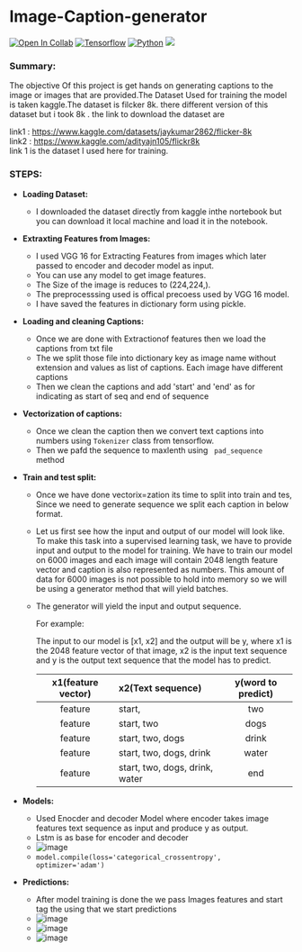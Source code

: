 # Image-Caption-generator 
[![Open In Collab](https://colab.research.google.com/assets/colab-badge.svg)](https://github.com/jarupulapremkumar/Image-Caption-generator/blob/main/IMAGE_CAPTION_GENERATOR.ipynb)
[![Tensorflow](https://img.shields.io/badge/Tensorflow-2.8-orange)](https://www.tensorflow.org/versions/r2.8/api_docs/python/tf)
[![Python](https://img.shields.io/badge/Python-3.9-blue)](https://docs.python.org/3.9/)
[![](https://img.shields.io/badge/Numpy-%20-red)](https://numpy.org/)
### Summary:
The objective Of this project is get hands on generating captions to the image or images that are provided.The Dataset Used for training the model is taken kaggle.The dataset is filcker 8k. there different version of this dataset but i took 8k . the link to download the dataset are</br>

link1 : https://www.kaggle.com/datasets/jaykumar2862/flicker-8k </br>
link2 : https://www.kaggle.com/adityajn105/flickr8k</br>
link 1 is the dataset I used here for training.</br>
### STEPS:
- **Loading Dataset:**</br>
     - I downloaded the dataset directly from kaggle inthe nortebook  but you can download it local machine and load it in the notebook.
     
- **Extraxting Features from Images:**</br>
     - I used VGG 16 for Extracting Features from images which later passed to encoder and decoder model as input.
     - You can use any model to get image features.
     - The Size of the image is reduces to (224,224,).
     - The preprocesssing used is offical precoess used by VGG 16 model.
     - I have saved the features in dictionary form using pickle.
     
- **Loading and cleaning Captions:**</br>
    - Once we are done with Extractionof features then we load the captions from txt file
    - The we split those file into dictionary key as image name without extension and values as list of captions. Each image have different captions 
    - Then we clean the captions and add 'start' and 'end' as for indicating  as start of seq and end of sequence  
    
- **Vectorization of captions:**</br>
    - Once we clean the caption then we convert text captions into numbers using <code>Tokenizer</code> class from tensorflow.
    - Then we pafd the sequence to maxlenth using <code> pad_sequence </code> method
- **Train and test split:**</br>
    - Once we have done vectorix=zation its time to split into train and tes, Since we need to generate sequence we split each caption in below format.
    - Let us first see how the input and output of our model will look like. To make this task into a supervised learning task, we have to provide input and output to         the model for training. We have to train our model on 6000 images and each image will contain 2048 length feature vector and caption is also represented as               numbers. This amount of data for 6000 images is not possible to hold into memory so we will be using a generator method that will yield batches.

     - The generator will yield the input and output sequence.

          For example:

          The input to our model is [x1, x2] and the output will be y, where x1 is the 2048 feature vector of that image, x2 is the input text sequence and y is the                output text sequence that the model has to predict.


          |x1(feature vector)	|x2(Text sequence)|y(word to predict)|
          |:-----------------:|:----------------|:----------------:|
          |feature	|start,	                          |two|
          |feature	|start, two	|dogs|
          |feature	|start, two, dogs	|drink|
          |feature	|start, two, dogs, drink	|water|
          |feature	|start, two, dogs, drink, water	|end|
          

-  **Models:**</br>
     - Used Enocder and decoder Model  where encoder takes image features text sequence as input and produce y as output.
     - Lstm is as base for encoder and decoder
     - ![image](https://user-images.githubusercontent.com/46964929/179342972-0b7142ea-bc03-4841-b135-a2d67f1faeb1.png)
     - <code>model.compile(loss='categorical_crossentropy', optimizer='adam')</code>
- **Predictions:**</br>
     - After model training is done the we  pass Images features and start tag the using that we start predictions 
     - ![image](https://user-images.githubusercontent.com/46964929/179343122-e23467bc-3939-418b-b9ad-33083487b1ab.png)
     - ![image](https://user-images.githubusercontent.com/46964929/179343136-f59625ba-33a1-4a3e-86e4-a11b05a0c456.png)
     - ![image](https://user-images.githubusercontent.com/46964929/179343168-6b704ee4-4dba-45ee-83d5-15615b441db1.png)




